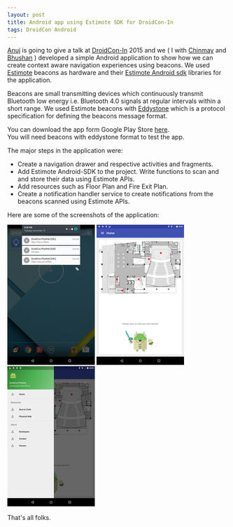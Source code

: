 ```yaml
---
layout: post
title: Android app using Estimote SDK for DroidCon-In
tags: DroidCon Android
---
```


[Anuj](http://github.com/anujdeshpande) is going to give a talk at [DroidCon-In](http://droidcon.in) 2015 and we ( I with [Chinmay](http://chinmay1994.github.io) and [Bhushan](http://archbloom.github.io) ) developed a simple Android application to show how we can create context aware navigation experiences using beacons. We used [Estimote](http://http://estimote.com) beacons as hardware and their [Estimote Android sdk](https://github.com/Estimote/Android-SDK) libraries for the application.    

<!--more-->
Beacons are small transmitting devices which continuously transmit Bluetooth low energy i.e. Bluetooth 4.0 signals at regular intervals within a short range. We used Estimote beacons with [Eddystone](https://github.com/google/eddystone) which is a protocol specification for defining the beacons message format.

You can download the app form Google Play Store [here](https://play.google.com/store/apps/details?id=droidcon_phyweb.makerville.com.droidcon_phyweb).  
You will need beacons with eddystone format to test the app.   

The major steps in the application were:    

* Create a navigation drawer and respective activities and fragments.
* Add Estimote Android-SDK to the project. Write functions to scan and and store their data using Estimote APIs.
* Add resources such as Floor Plan and Fire Exit Plan.
* Create a notification handler service to create notifications from the beacons scanned using Estimote APIs.

Here are some of the screenshots of the application:

![](/assets/img/droidcon1.png)    ![](/assets/img/droidcon2.png)    ![](/assets/img/droidcon3.png)


That's all folks.
